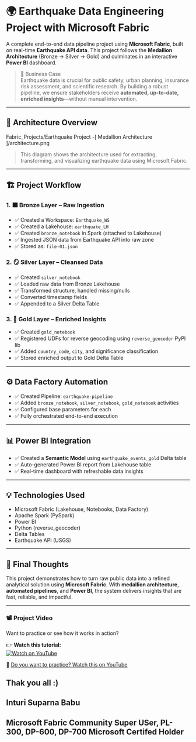 # 🌍 Earthquake Data Engineering Project with Microsoft Fabric

A complete end-to-end data pipeline project using **Microsoft Fabric**, built on real-time **Earthquake API data**. This project follows the **Medallion Architecture** (Bronze → Silver → Gold) and culminates in an interactive **Power BI** dashboard.

> 📌 Business Case  
Earthquake data is crucial for public safety, urban planning, insurance risk assessment, and scientific research. By building a robust pipeline, we ensure stakeholders receive **automated, up-to-date, enriched insights**—without manual intervention.

---

## 🧠 Architecture Overview

Fabric_Projects/Earthquake Project -[ Medallion Architecture ]/architecture.png

> This diagram shows the architecture used for extracting, transforming, and visualizing earthquake data using Microsoft Fabric.

---

## 🏗️ Project Workflow

### 1. 🟫 Bronze Layer – Raw Ingestion
- ✅ Created a Workspace: `Earthquake_WS`
- ✅ Created a Lakehouse: `earthquake_LH`
- ✅ Created `bronze_notebook` in Spark (attached to Lakehouse)
- ✅ Ingested JSON data from Earthquake API into raw zone
- ✅ Stored as: `file-01.json`

### 2. 🪞 Silver Layer – Cleansed Data
- ✅ Created `silver_notebook`
- ✅ Loaded raw data from Bronze Lakehouse
- ✅ Transformed structure, handled missing/nulls
- ✅ Converted timestamp fields
- ✅ Appended to a Silver Delta Table

### 3. 🥇 Gold Layer – Enriched Insights
- ✅ Created `gold_notebook`
- ✅ Registered UDFs for reverse geocoding using `reverse_geocoder` PyPI lib
- ✅ Added `country_code`, `city`, and significance classification
- ✅ Stored enriched output to Gold Delta Table

---

## ⚙️ Data Factory Automation
- ✅ Created Pipeline: `earthquake-pipeline`
- ✅ Added `bronze_notebook`, `silver_notebook`, `gold_notebook` activities
- ✅ Configured base parameters for each
- ✅ Fully orchestrated end-to-end execution

---

## 📊 Power BI Integration
- ✅ Created a **Semantic Model** using `earthquake_events_gold` Delta table
- ✅ Auto-generated Power BI report from Lakehouse table
- ✅ Real-time dashboard with refreshable data insights

---

## 💡 Technologies Used
- Microsoft Fabric (Lakehouse, Notebooks, Data Factory)
- Apache Spark (PySpark)
- Power BI
- Python (reverse_geocoder)
- Delta Tables
- Earthquake API (USGS)

---

## 🔁 Final Thoughts
This project demonstrates how to turn raw public data into a refined analytical solution using **Microsoft Fabric**. With **medallion architecture**, **automated pipelines**, and **Power BI**, the system delivers insights that are fast, reliable, and impactful.

---
### 📽️ Project Video  
Want to practice or see how it works in action?

👉 **Watch this tutorial:**  
[![Watch on YouTube](https://img.youtube.com/vi/P7EqW6_7wKs/0.jpg)](https://www.youtube.com/watch?v=P7EqW6_7wKs)

🔗 [Do you want to practice? Watch this on YouTube](https://www.youtube.com/watch?v=P7EqW6_7wKs)


##  Thak you all :)

## Inturi Suparna Babu
## Microsoft Fabric Community Super USer, PL-300, DP-600, DP-700 Microsoft Certifed Holder

